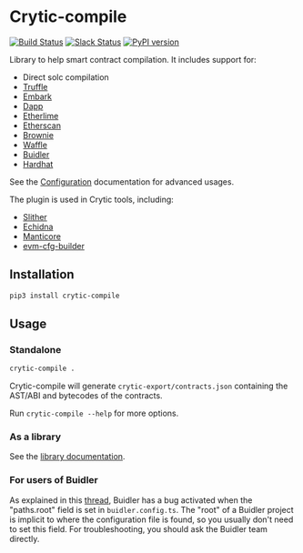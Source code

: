 # Crytic-compile
[![Build Status](https://img.shields.io/github/workflow/status/crytic/crytic-compile/CI/master)](https://github.com/crytic/crytic-compile/actions?query=workflow%3ACI)
[![Slack Status](https://empireslacking.herokuapp.com/badge.svg)](https://empireslacking.herokuapp.com)
[![PyPI version](https://badge.fury.io/py/crytic-compile.svg)](https://badge.fury.io/py/crytic-compile)

Library to help smart contract compilation. It includes support for:
- Direct solc compilation
- [Truffle](https://truffleframework.com/)
- [Embark](https://embark.status.im/)
- [Dapp](https://dapp.tools/dapp/)
- [Etherlime](https://github.com/LimeChain/etherlime)
- [Etherscan](https://etherscan.io/)
- [Brownie](https://github.com/iamdefinitelyahuman/brownie)
- [Waffle](https://github.com/EthWorks/Waffle)
- [Buidler](https://github.com/nomiclabs/buidler)
- [Hardhat](https://github.com/nomiclabs/hardhat)

See the [Configuration](https://github.com/crytic/crytic-compile/wiki/Configuration) documentation for advanced usages.

The plugin is used in Crytic tools, including:
- [Slither](https://github.com/crytic/slither)
- [Echidna](https://github.com/crytic/echidna)
- [Manticore](https://github.com/trailofbits/manticore/)
- [evm-cfg-builder](https://github.com/crytic/evm_cfg_builder)


## Installation

```bash
pip3 install crytic-compile
```

## Usage

### Standalone
```bash
crytic-compile .
```

Crytic-compile will generate `crytic-export/contracts.json` containing the AST/ABI and bytecodes of the contracts.

Run `crytic-compile --help` for more options.

### As a library

See the [library documentation](https://github.com/crytic/crytic-compile/wiki/Library-Documentation).

### For users of Buidler

As explained in this [thread](https://github.com/crytic/crytic-compile/issues/116), Buidler has a bug activated when the "paths.root" field is set in `buidler.config.ts`. The "root" of a Buidler project is implicit to where the configuration file is found, so you usually don't need to set this field. For troubleshooting, you should ask the Buidler team directly.
